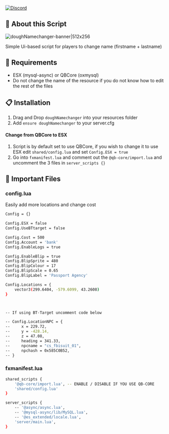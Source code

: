 [![Discord][discord-shield]][discord-url]

## :pushpin: About this Script
![doughNamechanger-banner|512x256](https://dough.land/u/bor6xDKhil.png)

Simple Ui-based script for players to change name (firstname + lastname)

## :ledger: Requirements
* ESX (mysql-async) or QBCore (oxmysql)
* Do not change the name of the resource if you do not know how to edit the rest of the files

## :clipboard: Installation
1. Drag and Drop `doughNamechanger` into your resources folder
2. Add `ensure doughNamechanger` to your server.cfg

#### Change from QBCore to ESX
1. Script is by default set to use QBCore, if you wish to change it to use ESX edit `shared/config.lua` and set `Config.ESX = true`
2. Go into `fxmanifest.lua` and comment out the `@qb-core/import.lua` and uncomment the 3 files in `server_scripts {}`

## :file_folder: Important Files
### config.lua
Easily add more locations and change cost
```sh
Config = {}

Config.ESX = false
Config.UseBTtarget = false

Config.Cost = 500
Config.Account = 'bank'
Config.EnableLogs = true

Config.EnableBlip = true
Config.BlipSprite = 480
Config.BlipColour = 17
Config.BlipScale = 0.65
Config.BlipLabel = 'Passport Agency'

Config.Locations = {
    vector3(299.6404, -579.6099, 43.2608)
}



-- If using BT-Target uncomment code below

-- Config.LocationNPC = {
--     x = 229.72,
--     y = -428.14,
--     z = 47.08,
--     heading = 341.33,
--     npcname = "cs_fbisuit_01",
--     npchash = 0x585C0B52,
-- }
```
### fxmanifest.lua
```sh
shared_scripts {
    '@qb-core/import.lua', -- ENABLE / DISABLE IF YOU USE QB-CORE
    'shared/config.lua'
}

server_scripts {
	-- '@async/async.lua',
	-- '@mysql-async/lib/MySQL.lua',
    -- '@es_extended/locale.lua',
    'server/main.lua',
}
```



[discord-shield]: https://img.shields.io/badge/Discord-7289DA?style=for-the-badge&logo=discord&logoColor=white
[discord-url]: https://discord.gg/2MupXQMSWR
